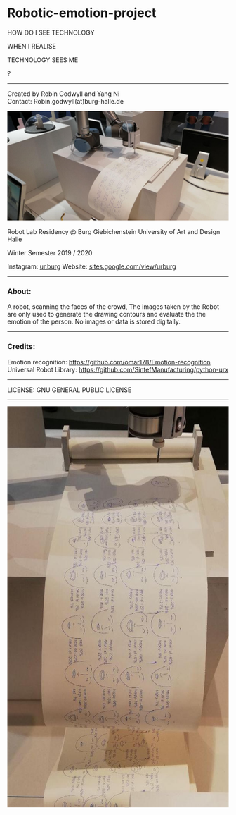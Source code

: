 # Robotic-emotion-project

HOW DO I SEE TECHNOLOGY

WHEN I REALISE

TECHNOLOGY SEES ME

 ?
___

Created by Robin Godwyll and Yang Ni  
Contact: Robin.godwyll(at)burg-halle.de

![Robotic emotion project 2019](https://github.com/boundlessmaking/Robotic-emotion-project-DDW2019/blob/master/images/Robotic%20emotion%2003.jpg?raw=true "Installation at DDW 2019")

Robot Lab Residency @ Burg Giebichenstein University of Art and Design Halle

Winter Semester 2019 / 2020  
 
Instagram: [ur.burg](https://www.instagram.com/ur.burg/)
Website: [sites.google.com/view/urburg](https://sites.google.com/view/urburg)

___
### About:
A robot, scanning the faces of the crowd,
The images taken by the Robot are only used to generate the drawing contours and evaluate the the emotion of the person. No images or data is stored digitally.

___
### Credits:

Emotion recognition: https://github.com/omar178/Emotion-recognition
Universal Robot Library: https://github.com/SintefManufacturing/python-urx
___


LICENSE: GNU GENERAL PUBLIC LICENSE
___

![Robotic emotion project 2019](https://github.com/boundlessmaking/Robotic-emotion-project-DDW2019/blob/master/images/Robotic%20emotion%2001.jpg?raw=true )
